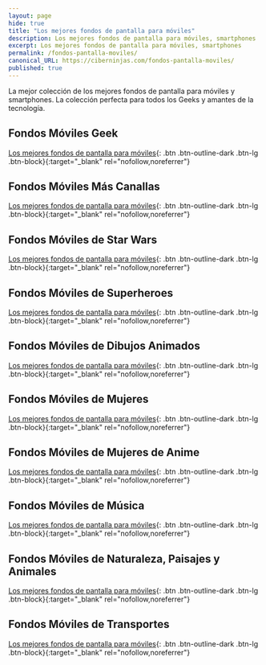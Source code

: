 ```yaml
---
layout: page
hide: true
title: "Los mejores fondos de pantalla para móviles"
description: Los mejores fondos de pantalla para móviles, smartphones
excerpt: Los mejores fondos de pantalla para móviles, smartphones
permalink: /fondos-pantalla-moviles/
canonical_URL: https://ciberninjas.com/fondos-pantalla-moviles/
published: true
---
```


La mejor colección de los mejores fondos de pantalla para móviles y smartphones. La colección perfecta para todos los Geeks y amantes de la tecnología.

## Fondos Móviles Geek

[Los mejores fondos de pantalla para móviles](https://ibb.co/album/dm79W3){: .btn .btn-outline-dark .btn-lg .btn-block}{:target="_blank" rel="nofollow,noreferrer"}

## Fondos Móviles Más Canallas
[Los mejores fondos de pantalla para móviles](https://ibb.co/album/0qFckM){: .btn .btn-outline-dark .btn-lg .btn-block}{:target="_blank" rel="nofollow,noreferrer"}

## Fondos Móviles de Star Wars

[Los mejores fondos de pantalla para móviles](https://ibb.co/album/FswLCk
){: .btn .btn-outline-dark .btn-lg .btn-block}{:target="_blank" rel="nofollow,noreferrer"}

## Fondos Móviles de Superheroes

[Los mejores fondos de pantalla para móviles](https://ibb.co/album/BLQZGN){: .btn .btn-outline-dark .btn-lg .btn-block}{:target="_blank" rel="nofollow,noreferrer"}

## Fondos Móviles de Dibujos Animados

[Los mejores fondos de pantalla para móviles](https://ibb.co/album/tLsQ0h
){: .btn .btn-outline-dark .btn-lg .btn-block}{:target="_blank" rel="nofollow,noreferrer"}

## Fondos Móviles de Mujeres

[Los mejores fondos de pantalla para móviles](https://ibb.co/album/cD7cc8
){: .btn .btn-outline-dark .btn-lg .btn-block}{:target="_blank" rel="nofollow,noreferrer"}

## Fondos Móviles de Mujeres de Anime

[Los mejores fondos de pantalla para móviles](https://ibb.co/album/N1NCfW
){: .btn .btn-outline-dark .btn-lg .btn-block}{:target="_blank" rel="nofollow,noreferrer"}

## Fondos Móviles de Música

[Los mejores fondos de pantalla para móviles](https://ibb.co/album/9bsFFv
){: .btn .btn-outline-dark .btn-lg .btn-block}{:target="_blank" rel="nofollow,noreferrer"}

## Fondos Móviles de Naturaleza, Paisajes y Animales

[Los mejores fondos de pantalla para móviles](https://ibb.co/album/W0WbTf
){: .btn .btn-outline-dark .btn-lg .btn-block}{:target="_blank" rel="nofollow,noreferrer"}

## Fondos Móviles de Transportes

[Los mejores fondos de pantalla para móviles](https://ibb.co/album/PvbN0N
){: .btn .btn-outline-dark .btn-lg .btn-block}{:target="_blank" rel="nofollow,noreferrer"}